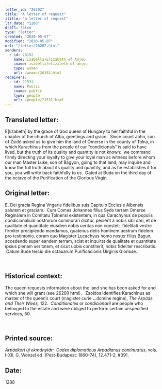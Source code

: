 ```yaml
---
letter_id: "26202"
title: "A letter of request"
ititle: "a letter of request"
ltr_date: "1288"
draft: false
type: "letter"
created: "2020-05-07"
modified: "2020-05-07"
url: "/letter/26202.html"
senders:
  - id: 26192
    name: Isabella/Elizabeth of Anjou
    iname: isabella/elizabeth of anjou
    type: woman
    url: /woman/26192.html
receivers:
  - id: 21531
    name: Public
    iname: public
    type: people
    url: /people/21531.html
---
```

<h2> Translated letter:</h2><p>E[lizabeth] by the grace of God queen of Hungary to her faithful in the chapter of the church of Alba, greetings and grace.&nbsp; Since count John, son of Zsidó asked us to give him the land of Ómerse in the county of Tolna, in which Karachinus from the people of our “condicionals” is said to have lived, but the truth of its quality and quantity is not known:&nbsp; we command firmly directing your loyalty to give your loyal man as witness before whom our man Master Luke, son of Bágyon, going to that land, may inquire and know the full truth about its quality and quantity, and as he establishes it for you, you will write back faithfully to us.&nbsp; Dated at Buda on the third day of the octave of the Purification of the Glorious Virgin.</p><h2 class="mt-4"> Original letter:</h2><p>E. Dei gracia Regina Vngarie fidelibus suis Capitulo Ecclesie Albensis salutem et graciam.&nbsp; Cum Comes Johannes filius Sydo terram Omerse Reginalem in Comitatu Tolnensi existentem, in qua Carachynus de populis condicionalium nostrorum commorari dicitur, pecierit a nobis sibi dari, et de qualitate et quantitate eiusdem nobis ueritas non constet:&nbsp; fidelitati vestre firmiter precipiendo mandamus, quatenus detis hominem uestrum fidelem pro testimonio, coram quo Magister Lucachyus homo noster filius Bagun, accedendo super eandem terram, sciat et inquirat de qualitate et quantitate ipsius plenam ueritatem, et sicut uobis constiterit, nobis fideliter rescribatis. &nbsp;Datum Bude tercio die octauarum Purificacionis Uirginis Gloriose.</p><p>&nbsp;</p><h2 class="mt-4"> Historical context:</h2><p>The queen requests information about the land she has been asked for and which she will grant (see 26200 html).&nbsp; &nbsp;Zsoldos identifies Karachinus as master of the queen’s court (magister curie …domine regine), <i>The Árpáds and Their Wives,</i> 122.&nbsp; <i>Conditionales</i> or <i>condicionarii</i> are people who belonged to the estate and were obliged to perform certain unspecified services, 50.</p><p>&nbsp;</p><h2 class="mt-4"> Printed source:</h2><p><i>Árpádkori új okmánytár:&nbsp; Codex diplomaticus Arpadianus continuatus</i>, vols. I-XII, G. Wenzel ed. (Pest-Budapest: 1860-74), 12.471-2, #391.</p><h2 class="mt-4"> Date:</h2>1288